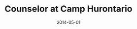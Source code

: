 ---
title: Counselor at Camp Hurontario
type: job
date: 2014-05-01
thumbnail: hurontario
thumbnailExt: jpg
blurb: As a counselor I worked with many different age groups from six to fourteen years old, and gained experience in working with people of different ability levels and interests.
---